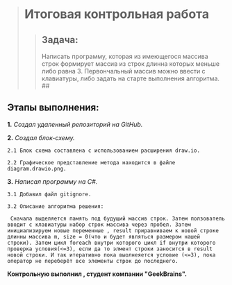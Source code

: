 > # __Итоговая контрольная работа__
>> ## Задача: 
>> Написать программу, которая из имеющегося массива строк формирует массив из строк длинна которых меньше либо равна 3. Первончальный массив можно ввести с клавиатуры, либо задать на старте выполнения алгоритма. ##


## __Этапы выполнения:__ ##

__1.__ _Создал удаленный репозиторий на GitHub._

__2.__ _Создал блок-схему._

    2.1 Блок схема составлена с использованием расширения draw.io.

    2.2 Графическое представление метода находится в файле diagram.drawio.png.

__3.__ _Написал программу на C#._

    3.1 Добавил файл gitignore.
    
    3.2 Описание алгоритма решения:

     Сначала выделяется память под будущий массив строк. Затем ползователь вводит с клавиатуры набор строк массива через пробел. Затем инициализируем новые переменные , result приравниваем к новой строке длинны массива m, size = 0(что и будет являться размером нашей строки). Затем цикл foreach внутри которого цикл if внутри которого проверка условия(<=3), если да то элмент строки заносится в result новой строки. И так итеративно пока выолнеяется условие (<=3), пока оператор не переберёт все элементы строк до последнего.

__Контрольную выполнил , студент компании "GeekBrains".__